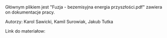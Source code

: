 Głównym plikiem jest "Fuzja - bezemisyjna energia przyszłości.pdf" zawiera on dokumentacje pracy.

Autorzy: Karol Sawicki, Kamil Surowiak, Jakub Tutka

Link do materiałow:
